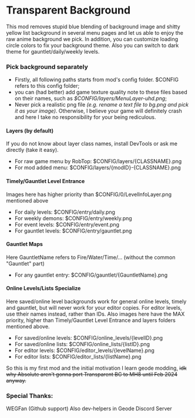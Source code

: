 # Transparent Background
This mod removes stupid blue blending of background image and shitty yellow list background in several menu pages and let us able to enjoy the raw anime background we pick.
In addition, you can customize loading circle colors to fix your background theme.
Also you can switch to dark theme for gauntlet/daily/weekly levels.

### Pick background separately
- Firstly, all following paths starts from mod's config folder. $CONFIG refers to this config folder;
- you can (had better) add game texture quality note to these files based on their names, such as *$CONFIG/layers/MenuLayer-uhd.png*;
- Never pick a realistic png file *(e.g. rename a text file to bg.png and pick it as your image)*. Otherwise, I believe your game will definitely crash and here I take no responsibility for your being rediculous.
#### Layers (by default)
If you do not know about layer class names, install DevTools or ask me directly (take it easy).
- For raw game menu by RobTop: <cy>$CONFIG/layers/{CLASSNAME}.png</c>
- For mod added menu: <cy>$CONFIG/layers/{modID}-{CLASSNAME}.png</c>
#### Timely/Gauntlet Level Entrance
Images here has higher priority than $CONFIG/0/LevelInfoLayer.png mentioned above
- For daily levels: <cy>$CONFIG/entry/daily.png</c>
- For weekly demons: <cy>$CONFIG/entry/weekly.png</c>
- For event levels: <cy>$CONFIG/entry/event.png</c>
- For gauntlet levels: <cy>$CONFIG/entry/gauntlet.png</c>
#### Gauntlet Maps
Here GauntletName refers to Fire/Water/Time/... (without the common "Gauntlet" part)
- For any gauntlet entry: <cy>$CONFIG/gauntlet/{GauntletName}.png</c>
#### Online Levels/Lists Specialize
Here saved/online level backgrounds work for general online levels, timely and gauntlet, but will never work for your editor copies. For editor levels, use ttheir names instead, rather than IDs. Also images here have the MAX priority, higher than Timely/Gauntlet Level Entrance and layers folders mentioned above.
- For saved/online levels: <cy>$CONFIG/online_levels/{levelID}.png</c>
- For saved/online lists: <cy>$CONFIG/online_lists/{listID}.png</c>
- For editor levels: <cy>$CONFIG/editor_levels/{levelName}.png</c>
- For editor lists: <cy>$CONFIG/editor_lists/{listName}.png</c>

So this is my first mod and the initial motivation I learn geode modding, ~~idk why Absolute aren't gonna port Transparent BG to MH8 until Feb 2024 anyway.~~
### Special Thanks:
WEGFan (Github support)
Also dev-helpers in Geode Discord Server